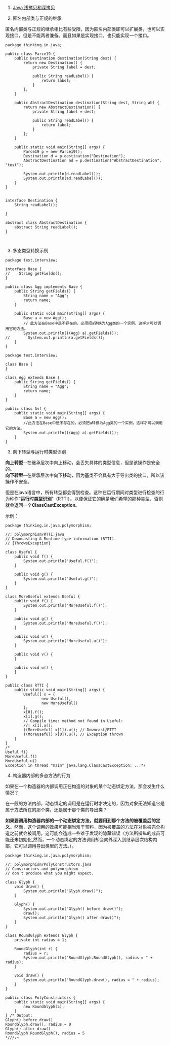 1. [Java 浅拷贝和深拷贝](https://www.jianshu.com/p/94dbef2de298)   

2. 匿名内部类与正规的继承

匿名内部类与正规的继承相比有些受限，因为匿名内部类即可以扩展类，也可以实现接口，但是不能两者兼备。而且如果是实现接口，也只能实现一个接口。
```
package thinking.in.java;

public class Parce19 {
    public Destination destination(String dest) {
        return new Destination() {
            private String label = dest;

            public String readLabel() {
                return label;
            }
        };
    }

    public AbstractDestination destination(String dest, String ab) {
        return new AbstractDestination() {
            private String label = dest;

            public String readLabel() {
                return label;
            }
        };
    }

    public static void main(String[] args) {
        Parce19 p = new Parce19();
        Destination d = p.destination("Destination");
        AbstractDestination ad = p.destination("AbstractDestination", "test");

        System.out.println(d.readLabel());
        System.out.println(ad.readLabel());
    }
}


interface Destination {
    String readLabel();

}

abstract class AbstractDestination {
    abstract String readLabel();
}



```


3. 多态类型转换示例   
```
package test.interview;

interface Base {
//    String getFields();
}

public class Agg implements Base {
    public String getFields() {
        String name = "Agg";
        return name;
    }

    public static void main(String[] args) {
        Base a = new Agg();
        // 此方法在Base中是不存在的，必须把a转换为Agg类的一个实例，这样才可以调用它的方法。
        System.out.println(((Agg) a).getFields());
//        System.out.println(a.getFields());
    }
}
```

```
package test.interview;

class Base {
}

class Agg extends Base {
    public String getFields() {
        String name = "Agg";
        return name;
    }
}

public class Avf {
    public static void main(String[] args) {
        Base a = new Agg();
        //此方法在Base中是不存在的，必须把a转换为Agg类的一个实例，这样才可以调用它的方法。
        System.out.println(((Agg) a).getFields());
    }
}

```


3. 向下转型与运行时类型识别

**向上转型**--在继承层次中向上移动，会丢失具体的类型信息，但是该操作是安全的。   
**向下转型**--在继承层次中向下移动，因为基类不会具有大于导出类的接口，所以该操作不安全。

但是在java语言中，所有转型都会得到检查。这种在运行期间对类型进行检查的行为称作“**运行时类型识别**”（RTTI）。以便保证它的确是我们希望的那种类型，否则就会返回一个**ClassCastException**。

示例：
```
package thinking.in.java.polymorphism;

//: polymorphism/RTTI.java
// Downcasting & Runtime type information (RTTI).
// {ThrowsException}

class Useful {
    public void f() {
        System.out.println("Useful.f()");
    }

    public void g() {
        System.out.println("Useful.g()");
    }
}

class MoreUseful extends Useful {
    public void f() {
        System.out.println("MoreUseful.f()");
    }

    public void g() {
        System.out.println("MoreUseful.f()");
    }

    public void u() {
        System.out.println("MoreUseful.u()");
    }

    public void v() {
    }

    public void w() {
    }
}

public class RTTI {
    public static void main(String[] args) {
        Useful[] x = {
                new Useful(),
                new MoreUseful()
        };
        x[0].f();
        x[1].g();
        // Compile time: method not found in Useful:
        //! x[1].u();
        ((MoreUseful) x[1]).u(); // Downcast/RTTI
        ((MoreUseful) x[0]).u(); // Exception thrown
    }
}
/*
Useful.f()
MoreUseful.f()
MoreUseful.u()
Exception in thread "main" java.lang.ClassCastException: ...*/

```


4. 构造器内部的多态方法的行为   

如果在一个构造器的内部调用正在构造的对象的某个动态绑定方法，那会发生什么情况？

在一般的方法内部，动态绑定的调用是在运行时才决定的，因为对象无法知道它是属于方法所在的那个类，还是属于那个类的导出类？

**如果要调用构造器内部的一个动态绑定方法，就要用到那个方法的被覆盖后的定义**。然而，这个调用的效果可能相当难于预料，因为被覆盖的方法在对象被完全构造之前就会被调用。这可能会造成一些难于发现的隐藏错误（方法所操纵的成员可能还未初始化,然而，一个动态绑定的方法调用却会向外深入到继承层次结构内部，它可以调用导出类里的方法。）。

```
package thinking.in.java.polymorphism;

//: polymorphism/PolyConstructors.java
// Constructors and polymorphism
// don't produce what you might expect.

class Glyph {
    void draw() {
        System.out.println("Glyph.draw()");
    }

    Glyph() {
        System.out.println("Glyph() before draw()");
        draw();
        System.out.println("Glyph() after draw()");
    }
}

class RoundGlyph extends Glyph {
    private int radius = 1;

    RoundGlyph(int r) {
        radius = r;
        System.out.println("RoundGlyph.RoundGlyph(), radius = " + radius);
    }

    void draw() {
        System.out.println("RoundGlyph.draw(), radius = " + radius);
    }
}

public class PolyConstructors {
    public static void main(String[] args) {
        new RoundGlyph(5);
    }
} /* Output:
Glyph() before draw()
RoundGlyph.draw(), radius = 0
Glyph() after draw()
RoundGlyph.RoundGlyph(), radius = 5
*///:~

```





